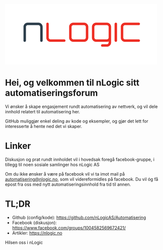 ![nLogic AS logo](nlogic-logo.png)

# Hei, og velkommen til nLogic sitt automatiseringsforum

Vi ønsker å skape engasjement rundt automatisering av nettverk, og vil dele innhold relatert til automatisering her.

GitHub muliggjør enkel deling av kode og eksempler, og gjør det lett for interesserte å hente ned det vi skaper.

# Linker
Diskusjon og prat rundt innholdet vil i hovedsak foregå facebook-gruppe, i tillegg til noen sosiale samlinger hos nLogic AS

Om du ikke ønsker å være på facebook vil vi ta imot mail på automatisering@nlogic.no, som vil videreformidles på facebook. Du vil óg få epost fra oss med nytt automatiseringsinnhold fra tid til annen.

# TL;DR
* Github (config/kode): https://github.com/nLogicAS/Automatisering
* Facebook (diskusjon): https://www.facebook.com/groups/1004582569672421/
* Artikler: https://nlogic.no


Hilsen oss i nLogic
